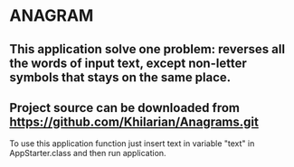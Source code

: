 ANAGRAM
==========
This application solve one problem: reverses all the words of input text,
except non-letter symbols that stays on the same place.
----
Project source can be downloaded from https://github.com/Khilarian/Anagrams.git
----

To use this application function just insert text in variable "text" in AppStarter.class
and then run application.

